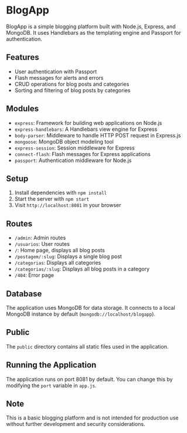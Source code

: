 # BlogApp

BlogApp is a simple blogging platform built with Node.js, Express, and MongoDB. It uses Handlebars as the templating engine and Passport for authentication.

## Features

- User authentication with Passport
- Flash messages for alerts and errors
- CRUD operations for blog posts and categories
- Sorting and filtering of blog posts by categories

## Modules

- `express`: Framework for building web applications on Node.js
- `express-handlebars`: A Handlebars view engine for Express
- `body-parser`: Middleware to handle HTTP POST request in Express.js
- `mongoose`: MongoDB object modeling tool
- `express-session`: Session middleware for Express
- `connect-flash`: Flash messages for Express applications
- `passport`: Authentication middleware for Node.js

## Setup

1. Install dependencies with `npm install`
2. Start the server with `npm start`
3. Visit `http://localhost:8081` in your browser

## Routes

- `/admin`: Admin routes
- `/usuarios`: User routes
- `/`: Home page, displays all blog posts
- `/postagem/:slug`: Displays a single blog post
- `/categorias`: Displays all categories
- `/categorias/:slug`: Displays all blog posts in a category
- `/404`: Error page

## Database

The application uses MongoDB for data storage. It connects to a local MongoDB instance by default (`mongodb://localhost/blogapp`).

## Public

The `public` directory contains all static files used in the application.

## Running the Application

The application runs on port 8081 by default. You can change this by modifying the `port` variable in `app.js`.

## Note

This is a basic blogging platform and is not intended for production use without further development and security considerations.
